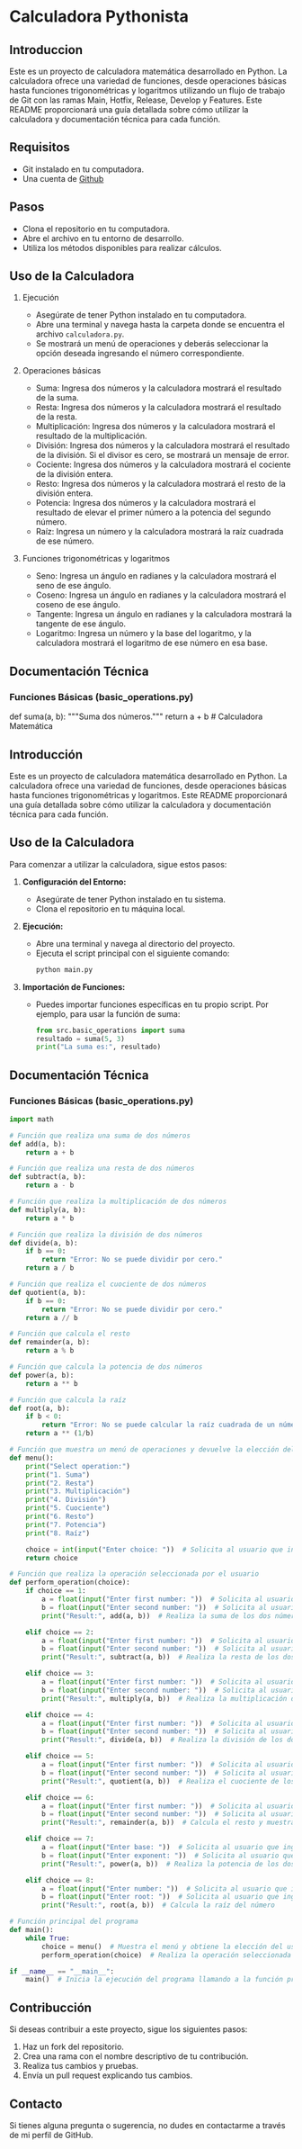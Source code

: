 # Calculadora Pythonista

## Introduccion 
Este es un proyecto de calculadora matemática desarrollado en Python. La calculadora ofrece una variedad de funciones, desde operaciones básicas hasta funciones trigonométricas y logaritmos  utilizando un flujo de trabajo de Git con las ramas Main, Hotfix, Release, Develop y Features. Este README proporcionará una guía detallada sobre cómo utilizar la calculadora y documentación técnica para cada función.

## Requisitos

* Git instalado en tu computadora.
* Una cuenta de [Github](https://github.com/)

## Pasos 

* Clona el repositorio en tu computadora.
* Abre el archivo en tu entorno de desarrollo.
* Utiliza los métodos disponibles para realizar cálculos.

## Uso de la Calculadora

1. Ejecución

   - Asegúrate de tener Python instalado en tu computadora.
   - Abre una terminal y navega hasta la carpeta donde se encuentra el archivo `calculadora.py`.
   - Se mostrará un menú de operaciones y deberás seleccionar la opción deseada ingresando el número correspondiente.

2. Operaciones básicas

   - Suma: Ingresa dos números y la calculadora mostrará el resultado de la suma.
   - Resta: Ingresa dos números y la calculadora mostrará el resultado de la resta.
   - Multiplicación: Ingresa dos números y la calculadora mostrará el resultado de la multiplicación.
   - División: Ingresa dos números y la calculadora mostrará el resultado de la división. Si el divisor es cero, se mostrará un mensaje de error.
   - Cociente: Ingresa dos números y la calculadora mostrará el cociente de la división entera.
   - Resto: Ingresa dos números y la calculadora mostrará el resto de la división entera.
   - Potencia: Ingresa dos números y la calculadora mostrará el resultado de elevar el primer número a la potencia del segundo número.
   - Raíz: Ingresa un número y la calculadora mostrará la raíz cuadrada de ese número.

3. Funciones trigonométricas y logaritmos

   - Seno: Ingresa un ángulo en radianes y la calculadora mostrará el seno de ese ángulo.
   - Coseno: Ingresa un ángulo en radianes y la calculadora mostrará el coseno de ese ángulo.
   - Tangente: Ingresa un ángulo en radianes y la calculadora mostrará la tangente de ese ángulo.
   - Logaritmo: Ingresa un número y la base del logaritmo, y la calculadora mostrará el logaritmo de ese número en esa base.

## Documentación Técnica

### Funciones Básicas (basic_operations.py)

def suma(a, b):
    """Suma dos números."""
    return a + b
    # Calculadora Matemática

## Introducción

Este es un proyecto de calculadora matemática desarrollado en Python. La calculadora ofrece una variedad de funciones, desde operaciones básicas hasta funciones trigonométricas y logaritmos. Este README proporcionará una guía detallada sobre cómo utilizar la calculadora y documentación técnica para cada función.

## Uso de la Calculadora

Para comenzar a utilizar la calculadora, sigue estos pasos:

1. **Configuración del Entorno:**
   - Asegúrate de tener Python instalado en tu sistema.
   - Clona el repositorio en tu máquina local.

2. **Ejecución:**
   - Abre una terminal y navega al directorio del proyecto.
   - Ejecuta el script principal con el siguiente comando:
     ```bash
     python main.py
     ```

3. **Importación de Funciones:**
   - Puedes importar funciones específicas en tu propio script. Por ejemplo, para usar la función de suma:
     ```python
     from src.basic_operations import suma
     resultado = suma(5, 3)
     print("La suma es:", resultado)
     ```

## Documentación Técnica

### Funciones Básicas (basic_operations.py)

```python
import math

# Función que realiza una suma de dos números
def add(a, b):
    return a + b

# Función que realiza una resta de dos números
def subtract(a, b):
    return a - b

# Función que realiza la multiplicación de dos números
def multiply(a, b):
    return a * b

# Función que realiza la división de dos números
def divide(a, b):
    if b == 0:
        return "Error: No se puede dividir por cero."
    return a / b

# Función que realiza el cuociente de dos números
def quotient(a, b):
    if b == 0:
        return "Error: No se puede dividir por cero."
    return a // b

# Función que calcula el resto
def remainder(a, b):
    return a % b

# Función que calcula la potencia de dos números
def power(a, b):
    return a ** b

# Función que calcula la raíz
def root(a, b):
    if b < 0:
        return "Error: No se puede calcular la raíz cuadrada de un número negativo."
    return a ** (1/b)

# Función que muestra un menú de operaciones y devuelve la elección del usuario
def menu():
    print("Select operation:")
    print("1. Suma")
    print("2. Resta")
    print("3. Multiplicación")
    print("4. División")
    print("5. Cuociente")
    print("6. Resto")
    print("7. Potencia")
    print("8. Raíz")

    choice = int(input("Enter choice: "))  # Solicita al usuario que ingrese la elección y la convierte a un entero
    return choice

# Función que realiza la operación seleccionada por el usuario
def perform_operation(choice):
    if choice == 1:
        a = float(input("Enter first number: "))  # Solicita al usuario que ingrese el primer número y lo convierte a un número de punto flotante
        b = float(input("Enter second number: "))  # Solicita al usuario que ingrese el segundo número y lo convierte a un número de punto flotante
        print("Result:", add(a, b))  # Realiza la suma de los dos números y muestra el resultado

    elif choice == 2:
        a = float(input("Enter first number: "))  # Solicita al usuario que ingrese el primer número y lo convierte a un número de punto flotante
        b = float(input("Enter second number: "))  # Solicita al usuario que ingrese el segundo número y lo convierte a un número de punto flotante
        print("Result:", subtract(a, b))  # Realiza la resta de los dos números y muestra el resultado

    elif choice == 3:
        a = float(input("Enter first number: "))  # Solicita al usuario que ingrese el primer número y lo convierte a un número de punto flotante
        b = float(input("Enter second number: "))  # Solicita al usuario que ingrese el segundo número y lo convierte a un número de punto flotante
        print("Result:", multiply(a, b))  # Realiza la multiplicación de los dos números y muestra el resultado

    elif choice == 4:
        a = float(input("Enter first number: "))  # Solicita al usuario que ingrese el primer número y lo convierte a un número de punto flotante
        b = float(input("Enter second number: "))  # Solicita al usuario que ingrese el segundo número y lo convierte a un número de punto flotante
        print("Result:", divide(a, b))  # Realiza la división de los dos números y muestra el resultado

    elif choice == 5:
        a = float(input("Enter first number: "))  # Solicita al usuario que ingrese el primer número y lo convierte a un número de punto flotante
        b = float(input("Enter second number: "))  # Solicita al usuario que ingrese el segundo número y lo convierte a un número de punto flotante
        print("Result:", quotient(a, b))  # Realiza el cuociente de los dos números y muestra el resultado

    elif choice == 6:
        a = float(input("Enter first number: "))  # Solicita al usuario que ingrese el primer número y lo convierte a un número de punto flotante
        b = float(input("Enter second number: "))  # Solicita al usuario que ingrese el segundo número y lo convierte a un número de punto flotante
        print("Result:", remainder(a, b))  # Calcula el resto y muestra el resultado

    elif choice == 7:
        a = float(input("Enter base: "))  # Solicita al usuario que ingrese el primer número y lo convierte a un número de punto flotante
        b = float(input("Enter exponent: "))  # Solicita al usuario que ingrese el segundo número y lo convierte a un número de punto flotante
        print("Result:", power(a, b))  # Realiza la potencia de los dos números y muestra el resultado

    elif choice == 8:
        a = float(input("Enter number: "))  # Solicita al usuario que ingrese el primer número y lo convierte a un número de punto flotante
        b = float(input("Enter root: "))  # Solicita al usuario que ingrese el segundo número y lo convierte a un número de punto flotante
        print("Result:", root(a, b))  # Calcula la raíz del número

# Función principal del programa
def main():
    while True:
        choice = menu()  # Muestra el menú y obtiene la elección del usuario
        perform_operation(choice)  # Realiza la operación seleccionada por el usuario

if __name__ == "__main__":
    main()  # Inicia la ejecución del programa llamando a la función principal 'main'

```





## Contribucción

Si deseas contribuir a este proyecto, sigue los siguientes pasos:

1. Haz un fork del repositorio.
2. Crea una rama con el nombre descriptivo de tu contribución.
3. Realiza tus cambios y pruebas.
4. Envía un pull request explicando tus cambios.

## Contacto 

Si tienes alguna pregunta o sugerencia, no dudes en contactarme a través de mi perfil de GitHub.

